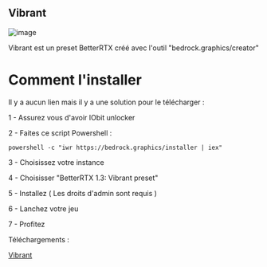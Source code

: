 ## Vibrant
![image](https://github.com/user-attachments/assets/555ea2b2-2429-4dfa-9ffe-d5d21bf8cb75)

Vibrant est un preset BetterRTX créé avec l'outil "bedrock.graphics/creator"
# Comment l'installer
Il y a aucun lien mais il y a une solution pour le télécharger :

1 - Assurez vous d'avoir IObit unlocker

2 - Faites ce script Powershell : 

```powershell -c "iwr https://bedrock.graphics/installer | iex"```

3 - Choisissez votre instance

4 - Choisisser "BetterRTX 1.3: Vibrant preset"

5 - Installez ( Les droits d'admin sont requis )

6 - Lanchez votre jeu

7 - Profitez

Téléchargements :

[Vibrant](/download/Better%20RTX%20-%20Vibrant%20Preset.rtpack/)
